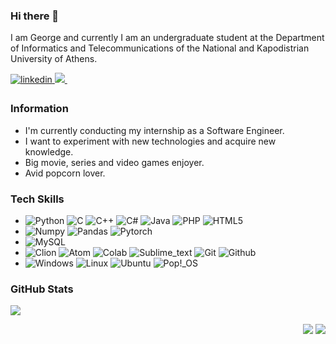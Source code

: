 ### Hi there 👋

I am George and currently I am an undergraduate student at the Department of Informatics and Telecommunications of the National and Kapodistrian University of Athens.

<a href="https://www.linkedin.com/in/georgiosfarao/" target="_blank" rel="noopener noreferrer">
<img src=https://img.shields.io/badge/linkedin-%231E77B5.svg?&style=for-the-badge&logo=linkedin&logoColor=white alt=linkedin style="margin-bottom: 5px;" />
</a>
 <a href="https://drive.google.com/file/d/1kz_6e6g-MgRh4AVTwwDjDSaNRnd4_ecO/view?usp=sharing" target="_blank" rel="noopener noreferrer">
      <img src="https://img.shields.io/badge/CV-4285F4?style=for-the-badge&logo=google-drive&logoColor=white&color=orange" />
  </a>&nbsp;&nbsp;&nbsp;&nbsp;

### Information

* I'm currently conducting my internship as a Software Engineer.
* I want to experiment with new technologies and acquire new knowledge.
* Big movie, series and video games enjoyer.
* Avid popcorn lover.

### Tech Skills

-
  ![Python](https://img.shields.io/badge/Python-3776AB?style=for-the-badge&logo=python&logoColor=white)
  ![C](https://img.shields.io/badge/C-00599C?style=for-the-badge&logo=c&logoColor=white)
  ![C++](https://img.shields.io/badge/C%2B%2B-00599C?style=for-the-badge&logo=c%2B%2B&logoColor=white)
  ![C#](https://img.shields.io/badge/c%23-%23239120.svg?style=for-the-badge&logo=c-sharp&logoColor=white)
  ![Java](https://img.shields.io/badge/Java-ED8B00?style=for-the-badge&logo=java&logoColor=white)
  ![PHP](https://img.shields.io/badge/PHP-777BB4?style=for-the-badge&logo=php&logoColor=white)
  ![HTML5](https://img.shields.io/badge/HTML5-E34F26?style=for-the-badge&logo=html5&logoColor=white)
-
  ![Numpy](https://img.shields.io/badge/Numpy-777BB4?style=for-the-badge&logo=numpy&logoColor=white)
  ![Pandas](https://img.shields.io/badge/Pandas-2C2D72?style=for-the-badge&logo=pandas&logoColor=white)
  ![Pytorch](https://img.shields.io/badge/PyTorch-EE4C2C?style=for-the-badge&logo=PyTorch&logoColor=white)
-
  ![MySQL](https://img.shields.io/badge/MySQL-00000F?style=for-the-badge&logo=mysql&logoColor=white)
-
  ![Clion](https://img.shields.io/badge/CLion-000000?style=for-the-badge&logo=clion&logoColor=white)
  ![Atom](https://img.shields.io/badge/Atom-66595C?style=for-the-badge&logo=Atom&logoColor=white)
  ![Colab](https://img.shields.io/badge/Colab-F9AB00?style=for-the-badge&logo=googlecolab&color=525252)
  ![Sublime_text](https://img.shields.io/badge/sublime_text-%23575757.svg?&style=for-the-badge&logo=sublime-text&logoColor=important)
  ![Git](https://img.shields.io/badge/Git-F05032?style=for-the-badge&logo=git&logoColor=white)
  ![Github](https://img.shields.io/badge/GitHub-100000?style=for-the-badge&logo=github&logoColor=white)
-
  ![Windows](https://img.shields.io/badge/Windows-0078D6?style=for-the-badge&logo=windows&logoColor=white)
  ![Linux](https://img.shields.io/badge/Linux-FCC624?style=for-the-badge&logo=linux&logoColor=black)
  ![Ubuntu](https://img.shields.io/badge/Ubuntu-E95420?style=for-the-badge&logo=ubuntu&logoColor=white)
  ![Pop!_OS](https://img.shields.io/badge/Pop!_OS-48B9C7?style=for-the-badge&logo=Pop!_OS&logoColor=white)

### GitHub Stats

<a href="https://github.com/GeorgeFarao/GeorgeFarao">
  <img align="center" src="https://github-readme-stats.vercel.app/api/top-langs/?username=GeorgeFarao&layout=compact&theme=dracula" />
</a>

<p align="right">
<img src="https://komarev.com/ghpvc/?username=GeorgeFarao&style=plastic&label=Views"><img>
<img src="https://badges.pufler.dev/visits/GeorgeFarao/GeorgeFarao?color=black&logo=github" />
</p>

<!--
<a href="https://mail.google.com/mail/u/?authuser=georgefr15@gmail.com" target="_blank">
<img src=https://img.shields.io/badge/Gmail-D14836?style=for-the-badge&logo=gmail&logoColor=white
/>

